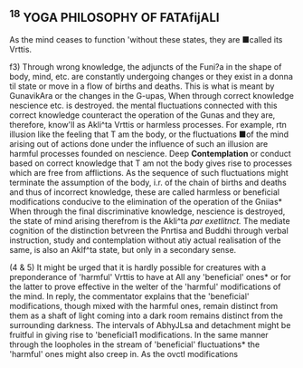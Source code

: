 ## <sup>18</sup> **YOGA PHILOSOPHY OF FATAfijALI**

As the mind ceases to function 'without these states, they are ■called its Vrttis.

f3) Through wrong knowledge, the adjuncts of the Funi?a in the shape of body, mind, etc. are constantly undergoing changes or they exist in a donna til state or move in a flow of births and deaths. This is what is meant by GunavikAra or the changes in the G-upas, When through correct knowledge nescience etc. is destroyed. the mental fluctuations connected with this correct knowledge counteract the operation of the Gunas and they are, therefore, know'll as Akli^ta Vrttis or harmless processes. For example, rtn illusion like the feeling that T am the body, or the fluctuations ■of the mind arising out of actions done under the influence of such an illusion are harmful processes founded on nescience. Deep **Contemplation** or conduct based on correct knowledge that T am not the body gives rise to processes which are free from afflictions. As the sequence of such fluctuations might terminate the assumption of the body, i.r. of the chain of births and deaths and thus of incorrect knowledge, these are called harmless or beneficial modifications conducive to the elimination of the operation of the Gniias\* When through the final discriminative knowledge, nescience is destroyed, the state of mind arising therefrom is the Akli^ta *par exetlitnct.* The mediate cognition of the distinction betvreen the Pnrtisa and Buddhi through verbal instruction, study and contemplation without atiy actual realisation of the same, is also an Aklf^ta state, but only in a secondary sense.

(4 & 5) It might be urged that it is hardly possible for creatures with a preponderance of 'harmful' Vrttis to have at All any 'beneficial' ones\* or for the latter to prove effective in the welter of the 'harmful' modifications of the mind. In reply, the commentator explains that the 'beneficial' modifications, though mixed with the harmful ones, remain distinct from them as a shaft of light coming into a dark room remains distinct from the surrounding darkness. The intervals of AbhyJLsa and detachment might be fruitful in giving rise to 'beneficial1 modifications. In the same manner through the loopholes in the stream of 'beneficial' fluctuations\* the 'harmful' ones might also creep in. As the ovctI modifications